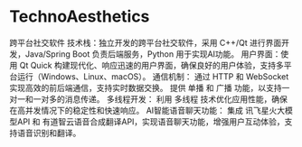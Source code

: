 # TechnoAesthetics
跨平台社交软件
技术栈：独立开发的跨平台社交软件，采用 C++/Qt 进行界面开发，Java/Spring Boot 负责后端服务，Python 用于实现AI功能。 
用户界面：使用 Qt Quick 构建现代化、响应迅速的用户界面，确保良好的用户体验，支持多平台运行（Windows、Linux、macOS）。 
通信机制： 通过 HTTP 和 WebSocket 实现高效的前后端通信，支持实时数据交换。 提供 单播 和 广播 功能，以支持一对一和一对多的消息传递。 
多线程开发： 利用 多线程 技术优化应用性能，确保在高并发情况下的稳定性和快速响应。 
AI智能语音聊天功能： 集成 讯飞星火大模型API 和 有道智云语音合成翻译API，实现语音聊天功能，增强用户互动体验，支持语音识别和翻译。
